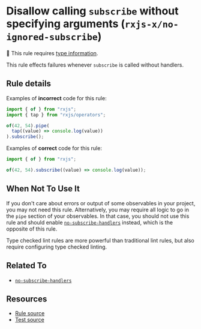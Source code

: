 # Disallow calling `subscribe` without specifying arguments (`rxjs-x/no-ignored-subscribe`)

💭 This rule requires [type information](https://typescript-eslint.io/linting/typed-linting).

<!-- end auto-generated rule header -->

This rule effects failures whenever `subscribe` is called without handlers.

## Rule details

Examples of **incorrect** code for this rule:

```ts
import { of } from "rxjs";
import { tap } from "rxjs/operators";

of(42, 54).pipe(
  tap((value) => console.log(value))
).subscribe();
```

Examples of **correct** code for this rule:

```ts
import { of } from "rxjs";

of(42, 54).subscribe((value) => console.log(value));
```

## When Not To Use It

If you don't care about errors or output of some observables in your project, you may not need this rule.
Alternatively, you may require all logic to go in the `pipe` section of your observables.
In that case, you should not use this rule and should enable [`no-subscribe-handlers`](./no-subscribe-handlers.md) instead,
which is the opposite of this rule.

Type checked lint rules are more powerful than traditional lint rules, but also require configuring type checked linting.

## Related To

- [`no-subscribe-handlers`](./no-subscribe-handlers.md)

## Resources

- [Rule source](/src/rules/no-ignored-subscribe.ts)
- [Test source](/tests/rules/no-ignored-subscribe.test.ts)
